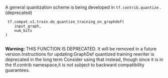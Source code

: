 A general quantization scheme is being developed in  `tf.contrib.quantize` . (deprecated)

```
 tf.compat.v1.train.do_quantize_training_on_graphdef(
    input_graph,
    num_bits
)
 
```


**Warning:**  THIS FUNCTION IS DEPRECATED. It will be removed in a future version.Instructions for updating:GraphDef quantized training rewriter is deprecated in the long term
Consider using that instead, though since it is in the tf.contrib namespace,it is not subject to backward compatibility guarantees.

